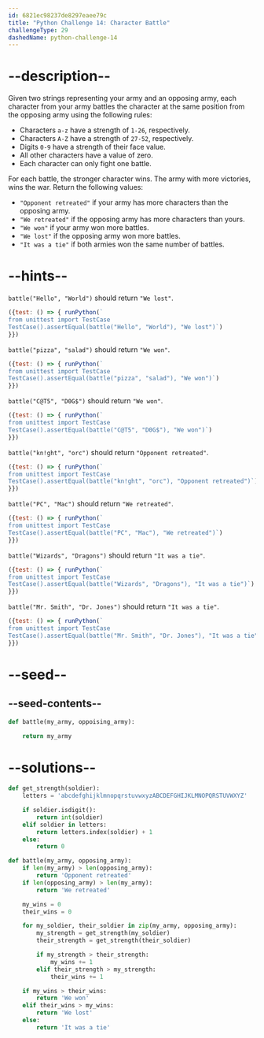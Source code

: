 ```yaml
---
id: 6821ec98237de8297eaee79c
title: "Python Challenge 14: Character Battle"
challengeType: 29
dashedName: python-challenge-14
---
```


# --description--

Given two strings representing your army and an opposing army, each character from your army battles the character at the same position from the opposing army using the following rules:

- Characters `a-z` have a strength of `1-26`, respectively.
- Characters `A-Z` have a strength of `27-52`, respectively.
- Digits `0-9` have a strength of their face value.
- All other characters have a value of zero.
- Each character can only fight one battle.

For each battle, the stronger character wins. The army with more victories, wins the war. Return the following values:

- `"Opponent retreated"` if your army has more characters than the opposing army.
- `"We retreated"` if the opposing army has more characters than yours.
- `"We won"` if your army won more battles.
- `"We lost"` if the opposing army won more battles.
- `"It was a tie"` if both armies won the same number of battles.

# --hints--

`battle("Hello", "World")` should return `"We lost"`.

```js
({test: () => { runPython(`
from unittest import TestCase
TestCase().assertEqual(battle("Hello", "World"), "We lost")`)
}})
```

`battle("pizza", "salad")` should return `"We won"`.

```js
({test: () => { runPython(`
from unittest import TestCase
TestCase().assertEqual(battle("pizza", "salad"), "We won")`)
}})
```

`battle("C@T5", "D0G$")` should return `"We won"`.

```js
({test: () => { runPython(`
from unittest import TestCase
TestCase().assertEqual(battle("C@T5", "D0G$"), "We won")`)
}})
```

`battle("kn!ght", "orc")` should return `"Opponent retreated"`.

```js
({test: () => { runPython(`
from unittest import TestCase
TestCase().assertEqual(battle("kn!ght", "orc"), "Opponent retreated")`)
}})
```

`battle("PC", "Mac")` should return `"We retreated"`.

```js
({test: () => { runPython(`
from unittest import TestCase
TestCase().assertEqual(battle("PC", "Mac"), "We retreated")`)
}})
```

`battle("Wizards", "Dragons")` should return `"It was a tie"`.

```js
({test: () => { runPython(`
from unittest import TestCase
TestCase().assertEqual(battle("Wizards", "Dragons"), "It was a tie")`)
}})
```

`battle("Mr. Smith", "Dr. Jones")` should return `"It was a tie"`.

```js
({test: () => { runPython(`
from unittest import TestCase
TestCase().assertEqual(battle("Mr. Smith", "Dr. Jones"), "It was a tie")`)
}})
```

# --seed--

## --seed-contents--

```py
def battle(my_army, oppoising_army):

    return my_army
```

# --solutions--

```py
def get_strength(soldier):
    letters = 'abcdefghijklmnopqrstuvwxyzABCDEFGHIJKLMNOPQRSTUVWXYZ'

    if soldier.isdigit():
        return int(soldier)
    elif soldier in letters:
        return letters.index(soldier) + 1
    else:
        return 0

def battle(my_army, opposing_army):
    if len(my_army) > len(opposing_army):
        return 'Opponent retreated'
    if len(opposing_army) > len(my_army):
        return 'We retreated'

    my_wins = 0
    their_wins = 0

    for my_soldier, their_soldier in zip(my_army, opposing_army):
        my_strength = get_strength(my_soldier)
        their_strength = get_strength(their_soldier)

        if my_strength > their_strength:
            my_wins += 1
        elif their_strength > my_strength:
            their_wins += 1

    if my_wins > their_wins:
        return 'We won'
    elif their_wins > my_wins:
        return 'We lost'
    else:
        return 'It was a tie'
```
